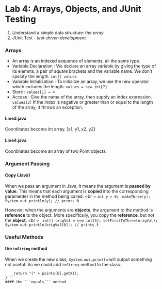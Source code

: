 Lab 4: Arrays, Objects, and JUnit Testing
===
1. Understand a simple data structure: the *array*
2. JUnit Test - *test-driven development*

### Arrays
* An array is an indexed sequence of elements, all the same type. 
* Variable Declaration : We declare an array variable by giving the type of its elemnts, a pair of square brackets and the variable name. We don't specify the length. ```int[] values``` 
* Variable Initialization : To initialize an array, we use the new operator which includes the length. ```values = new int[7]``` 
* Store : ```values[1] = 4```
* Access : Give the name of the array, then supply an index expression. ```values[3]``` If the index is negative or greater than or equal to the length of the array, it throws an exception.

#### Line3.java 
Coordinates become int array. [x1, y1, x2, y2]

#### Line4.java
Coordinates become an array of two Point objects. 

### Argument Passing
#### Copy (Java)
When we pass an argument in Java, it means the argument is **passed by value**. This means that each argument is **copied** into the corresponding paramenter in the method being called. <br \>
    ```int y = 0; ```
    ```makeThree(y);```
    ```System.out.println(y); // prints 0```

However, when the arguments are **objects**, the argument to the method is **reference** to the object. More specifically, you copy the **reference**, but not the **object**. <br \>
    ``` int[] origVal = new int[3];
        setFirstToThree(origVal);
        System.out.println(origVal[0]); // prints 3```

### Useful Methods
#### the ```toString``` method
When we create the new class, ```System.out.println``` will output something not useful. So we could add ```toString``` method to the class. 
``` public String toString() {
    return "(" + points[0].getX();
} ```
#### the ```equals``` method